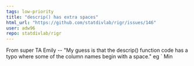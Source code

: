 ```yaml
---
tags: low-priority
title: "descrip() has extra spaces"
html_url: "https://github.com/statdivlab/rigr/issues/146"
user: adw96
repo: statdivlab/rigr
---
```


From super TA Emily -- "My guess is that the descrip() function code has a typo where some of the column names begin with a space." eg  ` Min